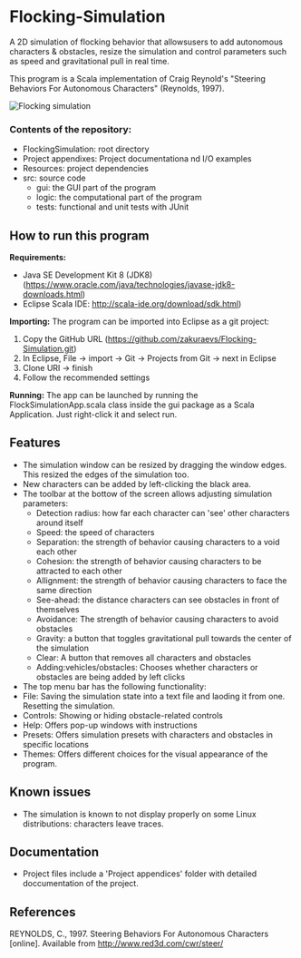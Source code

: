 # Flocking-Simulation
A 2D simulation of flocking behavior that allowsusers to add autonomous characters & obstacles, resize the simulation and control parameters such as speed and gravitational pull in real time.

This program is a Scala implementation of Craig Reynold's "Steering Behaviors For Autonomous Characters" (Reynolds, 1997). 

![Flocking simulation](https://i.imgur.com/pvNSIVA.gif)

### Contents of the repository:

- FlockingSimulation: root directory
- Project appendixes: Project documentationa nd I/O examples
- Resources: project dependencies
- src: source code
  - gui: the GUI part of the program
  - logic: the computational part of the program
  - tests: functional and unit tests with JUnit

## How to run this program

**Requirements:**

- Java SE Development Kit 8 (JDK8) (https://www.oracle.com/java/technologies/javase-jdk8-downloads.html)  
- Eclipse Scala IDE: http://scala-ide.org/download/sdk.html) 

**Importing:**
The program can be imported into Eclipse as a git project:

1. Copy the GitHub URL (https://github.com/zakuraevs/Flocking-Simulation.git)
2. In Eclipse, File -> import -> Git -> Projects from Git -> next in Eclipse
3. Clone URI -> finish
4. Follow the recommended settings

**Running:**
The app can be launched by running the FlockSimulationApp.scala class inside the gui package as a Scala Application. Just right-click it and select run.

## Features

- The simulation window can be resized by dragging the window edges. This resized the edges of the simulation too.
- New characters can be added by left-clicking the black area.
- The toolbar at the bottow of the screen allows adjusting simulation parameters:
  - Detection radius: how far each character can 'see' other characters around itself
  - Speed: the speed of characters
  - Separation: the strength of behavior causing characters to a void each other
  - Cohesion: the strength of behavior causing characters to be attracted to each other
  - Allignment: the strength of behavior causing characters to face the same direction
  - See-ahead: the distance characters can see obstacles in front of themselves
  - Avoidance: The strength of behavior causing characters to avoid obstacles
  - Gravity: a button that toggles gravitational pull towards the center of the simulation
  - Clear: A button that removes all characters and obstacles
  - Adding:vehicles/obstacles: Chooses whether characters or obstacles are being added by left clicks
 - The top menu bar has the following functionality:
  - File: Saving the simulation state into a text file and laoding it from one. Resetting the simulation.
  - Controls: Showing or hiding obstacle-related controls
  - Help: Offers pop-up windows with instructions
  - Presets: Offers simulation presets with characters and obstacles in specific locations
  - Themes: Offers different choices for the visual appearance of the program.
  
## Known issues

- The simulation is known to not display properly on some Linux distributions: characters leave traces.

## Documentation

- Project files include a 'Project appendices' folder with detailed doccumentation of the project.

## References

REYNOLDS, C., 1997. Steering Behaviors For Autonomous Characters [online]. Available from http://www.red3d.com/cwr/steer/

